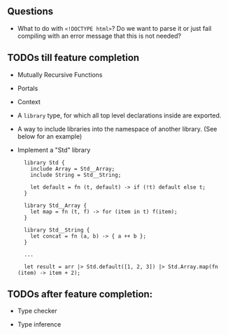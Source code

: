 ## Questions

- What to do with `<!DOCTYPE html>`? Do we want to parse it or just fail compiling with an error message that this is
  not needed?

## TODOs till feature completion

- Mutually Recursive Functions

- Portals

- Context

- A `library` type, for which all top level declarations inside are exported.

- A way to include libraries into the namespace of another library. (See below for an example)

- Implement a "Std" library

  ```
    library Std {
      include Array = Std__Array;
      include String = Std__String;
      
      let default = fn (t, default) -> if (!t) default else t;
    }

    library Std__Array {
      let map = fn (t, f) -> for (item in t) f(item);
    }

    library Std__String {
      let concat = fn (a, b) -> { a ++ b };
    }

    ...

    let result = arr |> Std.default([1, 2, 3]) |> Std.Array.map(fn (item) -> item + 2);
  ```

## TODOs after feature completion:

- Type checker

- Type inference